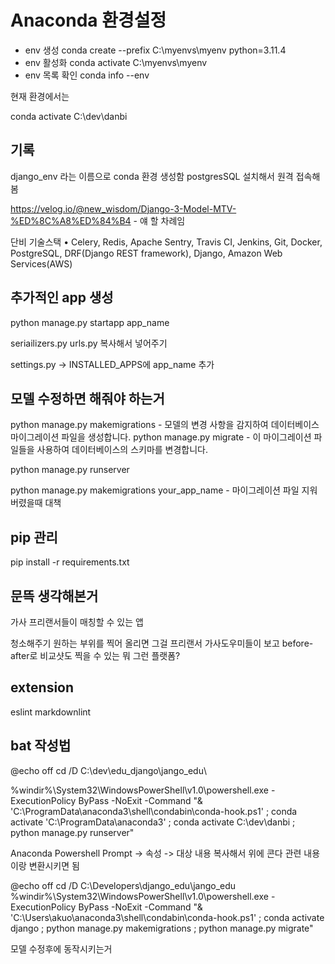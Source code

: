 # Anaconda 환경설정

- env 생성
conda create --prefix C:\myenvs\myenv python=3.11.4
- env 활성화
conda activate C:\myenvs\myenv
- env 목록 확인
conda info --env

현재 환경에서는

conda activate C:\dev\danbi

## 기록

django_env 라는 이름으로 conda 환경 생성함
postgresSQL 설치해서 원격 접속해봄

<https://velog.io/@new_wisdom/Django-3-Model-MTV-%ED%8C%A8%ED%84%B4> - 얘 할 차례임

단비 기술스택
• Celery, Redis, Apache Sentry, Travis CI, Jenkins, Git, Docker, PostgreSQL, DRF(Django REST framework), Django, Amazon Web Services(AWS)

## 추가적인 app 생성

python manage.py startapp app_name

seriailizers.py
urls.py 복사해서 넣어주기

settings.py -> INSTALLED_APPS에 app_name 추가

## 모델 수정하면 해줘야 하는거

python manage.py makemigrations  - 모델의 변경 사항을 감지하여 데이터베이스 마이그레이션 파일을 생성합니다.
python manage.py migrate - 이 마이그레이션 파일들을 사용하여 데이터베이스의 스키마를 변경합니다.

python manage.py runserver

python manage.py makemigrations your_app_name - 마이그레이션 파일 지워버렸을때 대책

## pip 관리

pip install -r requirements.txt

## 문뜩 생각해본거

가사 프리랜서들이 매칭할 수 있는 앱

청소해주기 원하는 부위를 찍어 올리면 그걸 프리랜서 가사도우미들이 보고 before-after로 비교샷도 찍을 수 있는 뭐 그런 플랫폼?

## extension

eslint
markdownlint

## bat 작성법

@echo off
cd /D C:\dev\edu_django\jango_edu\

%windir%\System32\WindowsPowerShell\v1.0\powershell.exe -ExecutionPolicy ByPass -NoExit -Command "& 'C:\ProgramData\anaconda3\shell\condabin\conda-hook.ps1' ; conda activate 'C:\ProgramData\anaconda3' ; conda activate C:\dev\danbi ; python manage.py runserver"

Anaconda Powershell Prompt -> 속성 -> 대상 내용 복사해서 위에 콘다 관련 내용이랑 변환시키면 됨

@echo off
cd /D C:\Developers\django_edu\jango_edu\
%windir%\System32\WindowsPowerShell\v1.0\powershell.exe -ExecutionPolicy ByPass -NoExit -Command "& 'C:\Users\akuo\anaconda3\shell\condabin\conda-hook.ps1' ; conda activate django ; python manage.py makemigrations ; python manage.py migrate"

모델 수정후에 동작시키는거
